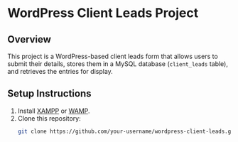 # WordPress Client Leads Project

## Overview
This project is a WordPress-based client leads form that allows users to submit their details, stores them in a MySQL database (`client_leads` table), and retrieves the entries for display.


## Setup Instructions
1. Install [XAMPP](https://www.apachefriends.org/download.html) or [WAMP](https://www.wampserver.com/en/).
2. Clone this repository:
   ```bash
   git clone https://github.com/your-username/wordpress-client-leads.git

